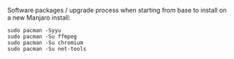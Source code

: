 Software packages / upgrade process when starting from base to install on a new Manjaro install:

```
sudo pacman -Syyu
sudo pacman -Su ffmpeg
sudo pacman -Su chromium
sudo pacman -Su net-tools
```